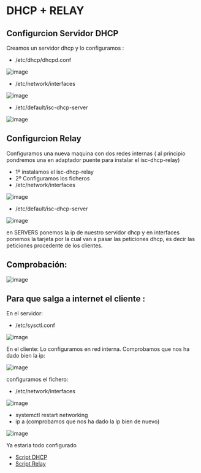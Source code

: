 # DHCP + RELAY
## Configurcion Servidor DHCP
Creamos un servidor dhcp y lo configuramos : 
- /etc/dhcp/dhcpd.conf

![image](/contenidos/8.png)

- /etc/network/interfaces

![image](/contenidos/9.png)

- /etc/default/isc-dhcp-server
  
![image](/contenidos/10.png)

## Configurcion Relay
Configuramos una nueva maquina con dos redes internas ( al principio pondremos una en adaptador puente para instalar el isc-dhcp-relay)
- 1º instalamos el isc-dhcp-relay
- 2º Configuramos los ficheros 
- /etc/network/interfaces
  
![image](/contenidos/11.png)

- /etc/default/isc-dhcp-server
  
![image](/contenidos/12.png)

en SERVERS ponemos la ip de nuestro servidor dhcp y en interfaces ponemos la tarjeta por la cual van a pasar las peticiones dhcp, es decir las peticiones procedente de los clientes.


## Comprobación:

![image](/contenidos/13.png)


## Para que salga a internet el cliente : 
En el servidor:
- /etc/sysctl.conf
  
![image](/contenidos/14.png)

En el cliente: 
Lo configuramos en red interna.
Comprobamos que nos ha dado bien la ip:

![image](/contenidos/15.png)

configuramos el fichero:
- /etc/network/interfaces
  
![image](/contenidos/16.png)

- systemctl restart networking
- ip a (comprobamos que nos ha dado la ip bien de nuevo)
  
![image](/contenidos/17.png)

Ya estaria todo configurado

- [Script DHCP](/contenidos/relay1.sh)
- [Script Relay](/contenidos/relay2.sh)
